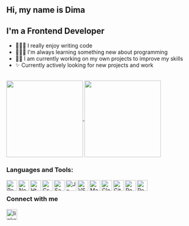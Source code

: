 ## Hi, my name is Dima

## I'm a Frontend Developer

- 👨🏼‍💻 I really enjoy writing code
- 👨🏼‍🎓 I'm always learning something new about programming
- 💪🏻 I am currently working on my own projects to improve my skills
- ✨ Currently actively looking for new projects and work

<br/>

<a href="https://github.com/Dima1409/github-readme-stats">
  <img height=200 align="center" src="https://github-readme-stats.vercel.app/api?username=Dima1409" />
</a>
<a href="https://github.com/Dima1409/convoychat">
  <img height=200 align="center" src="https://github-readme-stats.vercel.app/api/top-langs?username=Dima1409&layout=compact&langs_count=8&card_width=320" />
</a>

<br/>

### Languages and Tools:

<img align="left" alt="React" width="28px" src="https://upload.wikimedia.org/wikipedia/commons/thumb/a/a7/React-icon.svg/2300px-React-icon.svg.png"/>
<img align="left" alt="Node" width="28px" src="https://static-00.iconduck.com/assets.00/nodejs-icon-2048x2048-rueyo8fw.png"/>
<img align="left" alt="Html5" width="28px" src="https://upload.wikimedia.org/wikipedia/commons/thumb/6/61/HTML5_logo_and_wordmark.svg/512px-HTML5_logo_and_wordmark.svg.png"/>
<img align="left" alt="Css" width="28px" src="https://cdn-icons-png.flaticon.com/512/5968/5968242.png"/>
<img align="left" alt="Sass" width="28px" src="https://upload.wikimedia.org/wikipedia/commons/thumb/9/96/Sass_Logo_Color.svg/1280px-Sass_Logo_Color.svg.png"/>
<img align="left" alt="Js" width="28px" src="https://cdn.iconscout.com/icon/free/png-256/free-javascript-2038874-1720087.png"/>
<img align="left" alt="VSC" width="28px" src="https://upload.wikimedia.org/wikipedia/commons/thumb/9/9a/Visual_Studio_Code_1.35_icon.svg/2048px-Visual_Studio_Code_1.35_icon.svg.png"/>
<img align="left" alt="MangoDB" width="28px" src="https://w7.pngwing.com/pngs/956/695/png-transparent-mongodb-original-wordmark-logo-icon-thumbnail.png"/>
<img align="left" alt="Cloudinary" width="28px" src="https://www.gartner.com/imagesrv/peer-insights/vendors/logos/cloudinary.png"/>
<img align="left" alt="Git" width="28px" src="https://git-scm.com/images/logos/downloads/Git-Icon-Black.png"/>
<img align="left" alt="Postman" width="28px" src="https://www.svgrepo.com/show/354201/postman.svg"/>
<img align="left" alt="Redux" width="28px" src="https://static-00.iconduck.com/assets.00/redux-icon-512x486-1n8k02rk.png"/>

<br/>

### Connect with me

[<img align="left" alt="linkedin" width="28px" src="https://static.vecteezy.com/system/resources/previews/018/910/726/original/linkedin-logo-linkedin-symbol-linkedin-icon-free-free-vector.jpg"/>][linkedin]

<br/>

[linkedin]: https://www.linkedin.com/in/dmytrolevchenko
